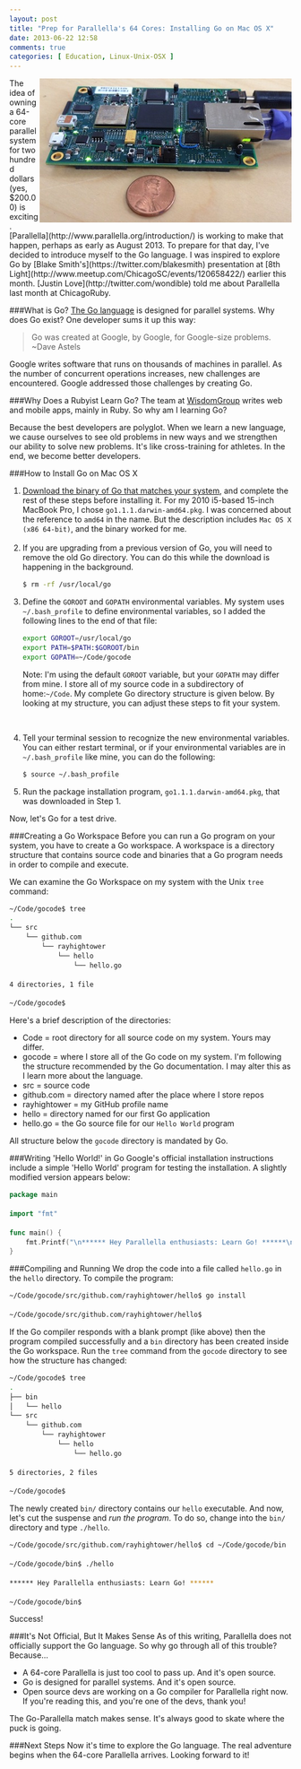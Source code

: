 ```yaml
---
layout: post
title: "Prep for Parallella's 64 Cores: Installing Go on Mac OS X"
date: 2013-06-22 12:58
comments: true
categories: [ Education, Linux-Unix-OSX ]
---
```

<img src="/images/parallella.jpg" width="450" height="257" alt="Parallella 64-core supercomputer" title="Parallella 64-core supercomputer" align="right" imgcap="Parallella Board">
The idea of owning a 64-core parallel system for two hundred dollars (yes, $200.00) is exciting. [Parallella](http://www.parallella.org/introduction/) is working to make that happen, perhaps as early as August 2013. To prepare for that day, I've decided to introduce myself to the Go language. 
<!--more-->
I was inspired to explore Go by [Blake Smith's](https://twitter.com/blakesmith) presentation at [8th Light](http://www.meetup.com/ChicagoSC/events/120658422/) earlier this month. [Justin Love](http://twitter.com/wondible) told me about Parallella last month at ChicagoRuby.

###What is Go?
[The Go language](http://golang.org) is designed for parallel systems. Why does Go exist? One developer sums it up this way:

>Go was created at Google, by Google, for Google-size problems.<br/>~Dave Astels

Google writes software that runs on thousands of machines in parallel. As the number of concurrent operations increases, new challenges are encountered. Google addressed those challenges by creating Go.

###Why Does a Rubyist Learn Go?
The team at [WisdomGroup](http://wisdomgroup.com) writes web and mobile apps, mainly in Ruby. So why am I learning Go?

Because the best developers are polyglot. When we learn a new language, we cause ourselves to see old problems in new ways and we strengthen our ability to solve new problems. It's like cross-training for  athletes. In the end, we become better developers.

###How to Install Go on Mac OS X

<ol>
<li><a href="https://code.google.com/p/go/downloads/list">Download the binary of Go that matches your system</a>, and complete the rest of these steps before installing it. For my 2010 i5-based 15-inch MacBook Pro, I chose <code>go1.1.1.darwin-amd64.pkg</code>. I was concerned about the reference to <code>amd64</code> in the name. But the description includes <code>Mac OS X (x86 64-bit)</code>, and the binary worked for me.</li>
<br/>
<li>If you are upgrading from a previous version of Go, you will need to remove the old Go directory. You can do this while the download is happening in the background.</li>

```bash
$ rm -rf /usr/local/go
```

<li>Define the <code>GOROOT</code> and <code>GOPATH</code> environmental variables. My system uses <code>~/.bash_profile</code> to define environmental variables, so I added the following lines to the end of that file:

```bash
export GOROOT=/usr/local/go
export PATH=$PATH:$GOROOT/bin
export GOPATH=~/Code/gocode
```
Note: I'm using the default <code>GOROOT</code> variable, but your <code>GOPATH</code> may differ from mine. I store all of my source code in a subdirectory of home:<code>~/Code</code>. My complete Go directory structure is given below. By looking at my structure, you can adjust these steps to fit your system.</li>
<br/>
<li>Tell your terminal session to recognize the new environmental variables. You can either restart terminal, or if your environmental variables are in <code>~/.bash_profile</code> like mine, you can do the following:</li>

```bash
$ source ~/.bash_profile
```
<li>Run the package installation program, <code>go1.1.1.darwin-amd64.pkg</code>, that was downloaded in Step 1.</li>
</ol>

Now, let's Go for a test drive.

###Creating a Go Workspace
Before you can run a Go program on your system, you have to create a Go workspace. A workspace is a directory structure that contains source code and binaries that a Go program needs in order to compile and execute.

We can examine the Go Workspace on my system with the Unix <code>tree</code> command:

```bash
~/Code/gocode$ tree
.
└── src
    └── github.com
        └── rayhightower
            └── hello
                └── hello.go

4 directories, 1 file

~/Code/gocode$
```

Here's a brief description of the directories:

* Code = root directory for all source code on my system. Yours may differ.
* gocode = where I store all of the Go code on my system. I'm following the structure recommended by the Go documentation. I may alter this as I learn more about the language.
* src = source code
* github.com = directory named after the place where I store repos
* rayhightower = my GitHub profile name
* hello = directory named for our first Go application
* hello.go = the Go source file for our <code>Hello World</code> program

All structure below the <code>gocode</code> directory is mandated by Go.

###Writing 'Hello World!' in Go
Google's official installation instructions include a simple 'Hello World' program for testing the installation. A slightly modified version appears below:

```go
package main

import "fmt"

func main() {
    fmt.Printf("\n****** Hey Parallella enthusiasts: Learn Go! ******\n")
}
```

###Compiling and Running
We drop the code into a file called `hello.go` in the `hello` directory. To compile the program:

```bash
~/Code/gocode/src/github.com/rayhightower/hello$ go install

~/Code/gocode/src/github.com/rayhightower/hello$
```
If the Go compiler responds with a blank prompt (like above) then the program compiled successfully and a `bin` directory has been created inside the Go workspace. Run the `tree` command from the `gocode` directory to see how the structure has changed: 

```bash
~/Code/gocode$ tree
.
├── bin
│   └── hello
└── src
    └── github.com
        └── rayhightower
            └── hello
                └── hello.go

5 directories, 2 files

~/Code/gocode$
```

The newly created `bin/` directory contains our `hello` executable. And now, let's cut the suspense and _run the program_. To do so, change into the `bin/` directory and type `./hello`.

```bash
~/Code/gocode/src/github.com/rayhightower/hello$ cd ~/Code/gocode/bin

~/Code/gocode/bin$ ./hello

****** Hey Parallella enthusiasts: Learn Go! ******

~/Code/gocode/bin$
```
Success!

###It's Not Official, But It Makes Sense
As of this writing, Parallella does not officially support the Go language. So why go through all of this trouble? Because...

* A 64-core Parallella is just too cool to pass up. And it's open source.
* Go is designed for parallel systems. And it's open source.
* Open source devs are working on a Go compiler for Parallella right now. If you're reading this, and you're one of the devs, thank you!

The Go-Parallella match makes sense. It's always good to skate where the puck is going.

###Next Steps
Now it's time to explore the Go language. The real adventure begins when the 64-core Parallella arrives. Looking forward to it!
